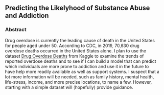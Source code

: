 ## Predicting the Likelyhood of Substance Abuse and Addiction

### Abstract
Drug overdose is currently the leading cause of death in the United States for people aged under 50. According to CDC, in 2019, 70,630 drug overdose deaths occurred in the United States alone. I plan to use the dataset [Drug Overdose Deaths](https://www.kaggle.com/ruchi798/drug-overdose-deaths?select=drug_deaths.csv) from Kaggle to examine the trends of reported overdose deaths and to see if I can build a model that can predict which individuals are more prone to addiction and use it in the future to have help more readily available as well as support systems. I suspect that a lot more information will be needed, such as family  history, mental health, life-stress, income, and more precise locations, to name a few. However, starting with a simple dataset will (hopefully) provide guidance.